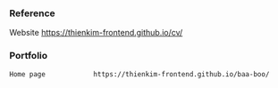 ### Reference

Website              https://thienkim-frontend.github.io/cv/ 

### Portfolio 

```
Home page            https://thienkim-frontend.github.io/baa-boo/
```




